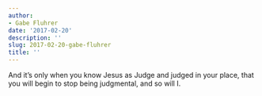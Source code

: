 ```yaml
---
author:
- Gabe Fluhrer
date: '2017-02-20'
description: ''
slug: 2017-02-20-gabe-fluhrer
title: ''
---
```

And it’s only when you know Jesus as Judge and judged in your place, that you will begin to stop being judgmental, and so will I.



